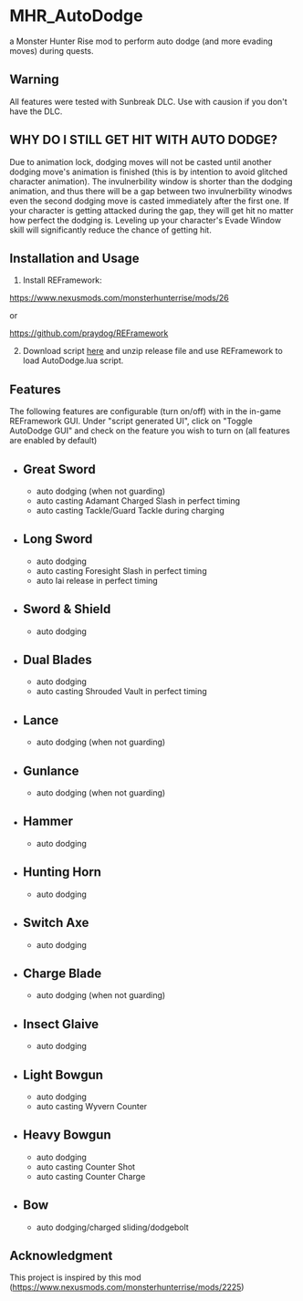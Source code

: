 # MHR_AutoDodge

a Monster Hunter Rise mod to perform auto dodge (and more evading moves) during quests.


## Warning

All features were tested with Sunbreak DLC. Use with causion if you don't have the DLC.

## WHY DO I STILL GET HIT WITH AUTO DODGE?

Due to animation lock, dodging moves will not be casted until another dodging move's animation is finished (this is by intention to avoid glitched character animation). The invulnerbility window is shorter than the dodging animation, and thus there will be a gap between two invulnerbility winodws even the second dodging move is casted immediately after the first one. If your character is getting attacked during the gap, they will get hit no matter how perfect the dodging is. Leveling up your character's Evade Window skill will significantly reduce the chance of getting hit.

## Installation and Usage

1. Install REFramework:

https://www.nexusmods.com/monsterhunterrise/mods/26

or 

https://github.com/praydog/REFramework

2. Download script <a href="https://github.com/Atomoxide/MHR_AutoDodge/releases">here</a> and unzip release file and use REFramework to load AutoDodge.lua script.

## Features

The following features are configurable (turn on/off) with in the in-game REFramework GUI. Under "script generated UI", click on "Toggle AutoDodge GUI" and check on the feature you wish to turn on (all features are enabled by default)

- Great Sword
  - 
  - auto dodging (when not guarding)
  - auto casting Adamant Charged Slash in perfect timing
  - auto casting Tackle/Guard Tackle during charging
- Long Sword
  - 
  - auto dodging
  - auto casting Foresight Slash in perfect timing
  - auto Iai release in perfect timing
- Sword & Shield
  - 
  - auto dodging
- Dual Blades
  - 
  - auto dodging
  - auto casting Shrouded Vault in perfect timing
- Lance
  - 
  - auto dodging (when not guarding)
- Gunlance
  - 
  - auto dodging (when not guarding)
- Hammer
  - 
  - auto dodging
- Hunting Horn
  - 
  - auto dodging
- Switch Axe
  - 
  - auto dodging
- Charge Blade
  - 
  - auto dodging (when not guarding)
- Insect Glaive
  - 
  - auto dodging
- Light Bowgun
  - 
  - auto dodging
  - auto casting Wyvern Counter
- Heavy Bowgun
  - 
  - auto dodging
  - auto casting Counter Shot
  - auto casting Counter Charge
- Bow
  - 
  - auto dodging/charged sliding/dodgebolt

## Acknowledgment
This project is inspired by this mod (https://www.nexusmods.com/monsterhunterrise/mods/2225)

